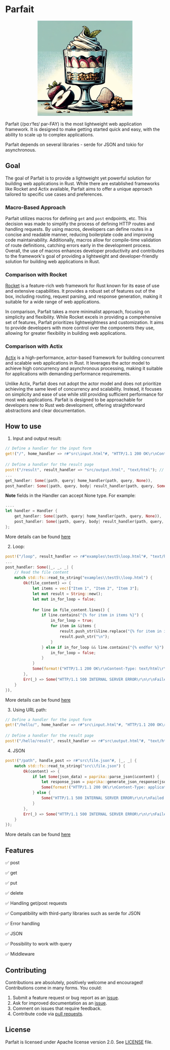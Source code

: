 # Parfait

<p align="center">
    <img src="logo/logo.png" width="300" height="300" />
</p>

Parfait (/pɑːrˈfeɪ/ par-FAY) is the most lightweight web application framework. It is designed to make getting started quick and easy, with the ability to scale up to complex applications.

Parfait depends on several libraries - serde for JSON and tokio for asynchronous.

## Goal

The goal of Parfait is to provide a lightweight yet powerful solution for building web applications in Rust. While there are established frameworks like Rocket and Actix available, Parfait aims to offer a unique approach tailored to specific use cases and preferences.

### Macro-Based Approach

Parfait utilizes macros for defining `get` and `post` endpoints, etc. This decision was made to simplify the process of defining HTTP routes and handling requests. By using macros, developers can define routes in a concise and readable manner, reducing boilerplate code and improving code maintainability. Additionally, macros allow for compile-time validation of route definitions, catching errors early in the development process. Overall, the use of macros enhances developer productivity and contributes to the framework's goal of providing a lightweight and developer-friendly solution for building web applications in Rust.

### Comparison with Rocket

[Rocket](https://rocket.rs/) is a feature-rich web framework for Rust known for its ease of use and extensive capabilities. It provides a robust set of features out of the box, including routing, request parsing, and response generation, making it suitable for a wide range of web applications.

In comparison, Parfait takes a more minimalist approach, focusing on simplicity and flexibility. While Rocket excels in providing a comprehensive set of features, Parfait prioritizes lightweightness and customization. It aims to provide developers with more control over the components they use, allowing for greater flexibility in building web applications.

### Comparison with Actix

[Actix](https://actix.rs/) is a high-performance, actor-based framework for building concurrent and scalable web applications in Rust. It leverages the actor model to achieve high concurrency and asynchronous processing, making it suitable for applications with demanding performance requirements.

Unlike Actix, Parfait does not adopt the actor model and does not prioritize achieving the same level of concurrency and scalability. Instead, it focuses on simplicity and ease of use while still providing sufficient performance for most web applications. Parfait is designed to be approachable for developers new to Rust web development, offering straightforward abstractions and clear documentation.

## How to use

1. Input and output result:

```rust
// Define a handler for the input form
get!("/", home_handler => r#"src\input.html"#, "HTTP/1.1 200 OK\r\nContent-Type: text/html\r\n\r\n");

// Define a handler for the result page
post!("/result", result_handler => "src/output.html", "text/html"); // For HTML response
...
get_handler: Some(|path, query| home_handler(path, query, None)),
post_handler: Some(|path, query, body| result_handler(path, query, Some(body))),
```

**Note** fields in the Handler can accept None type. For example:

```rust
....
let handler = Handler {
    get_handler: Some(|path, query| home_handler(path, query, None)),
    post_handler: Some(|path, query, body| result_handler(path, query, Some(body))),
};
```

More details can be found [here](examples/test/test.rs)

2. Loop:

```rust
post!("/loop", result_handler => r#"examples\test5\loop.html"#, "text/html");
...
post_handler: Some(|_, _, _| {
    // Read the file content
    match std::fs::read_to_string("examples\\test5\\loop.html") {
        Ok(file_content) => {
            let items = vec!["Item 1", "Item 2", "Item 3"];
            let mut result = String::new();
            let mut in_for_loop = false;
            
            for line in file_content.lines() {
                if line.contains("{% for item in items %}") {
                    in_for_loop = true;
                    for item in &items {
                        result.push_str(&line.replace("{% for item in items %}", &format!("{}", item)));
                        result.push_str("\n");
                    }
                } else if in_for_loop && line.contains("{% endfor %}") {
                    in_for_loop = false;
                }
            }
            Some(format!("HTTP/1.1 200 OK\r\nContent-Type: text/html\r\n\r\n{}", result))
        },
        Err(_) => Some("HTTP/1.1 500 INTERNAL SERVER ERROR\r\n\r\nFailed to read file".to_owned()),
    }
}),
```

More details can be found [here](examples/test5/test5.rs)

3. Using URL path:

```rust
// Define a handler for the input form
get!("/hello/", home_handler => r#"src\input.html"#, "HTTP/1.1 200 OK\r\nContent-Type: text/html\r\n\r\n");

// Define a handler for the result page
post!("/hello/result", result_handler => r#"src\output.html"#, "text/html");
```

4. JSON

```rust
post!("/path", handle_post => r#"src\file.json"#, |_, _| {
    match std::fs::read_to_string("src\\file.json") {
        Ok(content) => {
            if let Some(json_data) = paprika::parse_json(&content) {
                let response_json = paprika::generate_json_response(json_data);
                Some(format!("HTTP/1.1 200 OK\r\nContent-Type: application/json\r\n\r\n{}", response_json))
            } else {
                Some("HTTP/1.1 500 INTERNAL SERVER ERROR\r\n\r\nFailed to parse JSON".to_owned())
            }
        },
        Err(_) => Some("HTTP/1.1 500 INTERNAL SERVER ERROR\r\n\r\nFailed to read file".to_owned()),
    }
});
```

More details can be found [here](examples/test4/test4.rs)

## Features

✅ post

✅ get

✅ put

✅ delete

✅ Handling get/post requests

✅ Compatibility with third-party libraries such as serde for JSON

✅ Error handling

✅ JSON

✅ Possibility to work with query

✅ Middleware

## Contributing

Contributions are absolutely, positively welcome and encouraged! Contributions
come in many forms. You could:

  1. Submit a feature request or bug report as an [issue].
  2. Ask for improved documentation as an [issue].
  3. Comment on issues that require feedback.
  4. Contribute code via [pull requests].

[issue]: https://github.com/ladroid/Parfait/issues
[pull requests]: https://github.com/ladroid/Parfait/pulls

## License

Parfait is licensed under Apache license version 2.0. See [LICENSE](https://github.com/ladroid/Parfait/blob/main/LICENSE) file.
